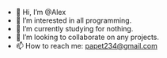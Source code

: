 - 👋 Hi, I’m @Alex
- 👀 I’m interested in all programming.
- 🌱 I’m currently studying for nothing.
- 💞️ I’m looking to collaborate on any projects.
- 📫 How to reach me: papet234@gmail.com

<!---
Alexryes/Alexryes is a ✨ special ✨ repository because its `README.md` (this file) appears on your GitHub profile.
You can click the Preview link to take a look at your changes.
--->
